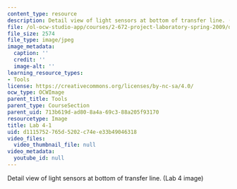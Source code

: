 ```yaml
---
content_type: resource
description: Detail view of light sensors at bottom of transfer line. (Lab 4 image)
file: /ol-ocw-studio-app/courses/2-672-project-laboratory-spring-2009/d1115752765d5202c74ee33b49046318_lab41.jpg
file_size: 2574
file_type: image/jpeg
image_metadata:
  caption: ''
  credit: ''
  image-alt: ''
learning_resource_types:
- Tools
license: https://creativecommons.org/licenses/by-nc-sa/4.0/
ocw_type: OCWImage
parent_title: Tools
parent_type: CourseSection
parent_uid: 713b619d-ad80-8a4a-69c3-88a205f93170
resourcetype: Image
title: Lab 4-1
uid: d1115752-765d-5202-c74e-e33b49046318
video_files:
  video_thumbnail_file: null
video_metadata:
  youtube_id: null
---
```

Detail view of light sensors at bottom of transfer line. (Lab 4 image)